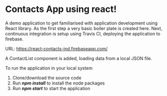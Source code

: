 # Contacts App using react!
A demo application to get familiarised with application development using React library. As the first step a very basic boiler plate is created here. Next, continuous integration is setup using Travis CI, deploying the application to firebase.
 
URL: https://react-contacts-ind.firebaseapp.com/

A ContactList component is added, loading data from a local JSON file.

To run the application in your local system
1. Clone/download the source code
2. Run ***npm install*** to install the node packages
3. Run ***npm start*** to start the application
